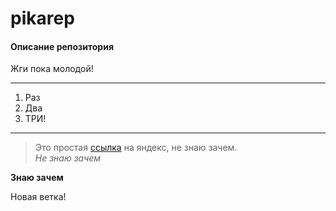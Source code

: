 # pikarep
#### Описание репозитория
Жги пока молодой!  
***
1. Раз
2. Два
3. ТРИ!
***
>Это простая [ссылка](http://yandex.ru) на яндекс, не знаю зачем.  
*Не знаю зачем*  

**Знаю зачем**   

Новая ветка!